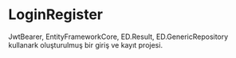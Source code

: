 # LoginRegister
 JwtBearer, EntityFrameworkCore, ED.Result, ED.GenericRepository kullanark oluşturulmuş bir  giriş ve kayıt projesi.
